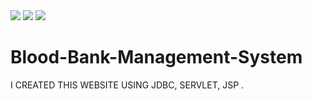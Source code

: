 <img src="https://github.com/Somanath-Singh/Blood-Request/blob/main/Screenshot%202024-01-21%20145428.png">
<img src="https://github.com/Somanath-Singh/Blood-Request/blob/main/Screenshot%202024-01-21%20145505.png">
<img src="https://github.com/Somanath-Singh/Blood-Request/blob/main/Screenshot%202024-01-21%20145620.png">

# Blood-Bank-Management-System
I CREATED THIS WEBSITE USING  JDBC, SERVLET, JSP  .
